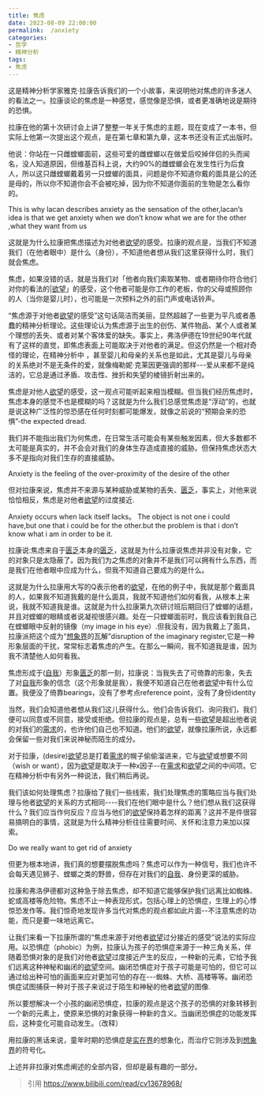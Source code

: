 ```yaml
---
title: 焦虑
date: 2023-08-09 22:00:00
permalink:  /anxiety
categories:
- 哲学
- 精神分析
tags:
- 焦虑
---
```


这是精神分析学家雅克·拉康告诉我们的一个小故事，来说明他对焦虑的许多迷人的看法之一。拉康谈论的焦虑是一种感觉，感觉像是恐惧，或者更准确地说是期待的恐惧。

拉康在他的第十次研讨会上讲了整整一年关于焦虑的主题，现在变成了一本书，但实际上他第一次提出这个观点，是在第七章和第九章，这本书还没有正式出版时。

他说：你站在一只雌螳螂面前，这些可爱的雌螳螂以在做爱后咬掉伴侣的头而闻名，没人知道原因，但维基百科上说，大约90%的雌螳螂会在发生性行为后食人，所以这只雌螳螂戴着另一只螳螂的面具，问题是你不知道你戴的面具是公的还是母的，所以你不知道你会不会被吃掉，因为你不知道你面前的生物是怎么看你的。


This is why lacan describes anxiety as the sensation of the other,lacan’s idea is that we get anxiety when we don’t know what we are for the other ,what they want from us

这就是为什么拉康把焦虑描述为对他者[欲望](/desire)的感受。拉康的观点是，当我们不知道我们（在他者眼中）是什么（身份），不知道他者想从我们这里获得什么时，我们就会焦虑。

焦虑，如果没错的话，就是当我们对「他者向我们索取某物、或者期待你符合他们对你的看法的|[欲望](/desire)」的感受，这个他者可能是你工作的老板，你的父母或照顾你的人（当你是婴儿时），也可能是一次预料之外的前门声或电话铃声。



“焦虑源于对他者[欲望](/desire)的感受”这句话简洁而美丽，显然超越了一些更为平凡或者愚蠢的精神分析理论。这些理论认为焦虑源于出生的创伤、某件物品、某个人或者某个理想的丢失、或者对某个客体爱的缺失。事实上，弗洛伊德在19世纪90年代就有了这样的直觉，即焦虑表面上可能取决于对他者的满足。但这仍然是一个相对奇怪的理论，在精神分析中
，甚至婴儿和母亲的关系也是如此，尤其是婴儿与母亲的关系绝对不是无条件的爱，就像梅勒妮·克莱因更强调的那样---爱从来都不是纯洁的，它总是通过矛盾、攻击性、挫折和失望的棱镜折射出来的。


焦虑是对他人[欲望](/desire)的感受，这一观点可能听起来相当模糊。但当我们经历焦虑时，焦虑本身的感觉不也是模糊的吗？这就是为什么我们总感觉焦虑是“浮动”的，也就是说这种广泛性的惊恐感在任何时刻都可能爆发，就像之前说的“预期会来的恐惧”-the expected dread.


我们并不能指出我们为何焦虑，在日常生活可能会有某些触发因素，但大多数都不太可能是真实的，并不会会对我们的身体生存造成直接的威胁。但保持焦虑状态大多不是指向对我们生存的直接威胁。

Anxiety is the feeling of the over-proximity of the desire of the other

但对拉康来说，焦虑并不来源与某种威胁或某物的丢失、[匮乏](/lack)，事实上，对他来说恰恰相反，焦虑是对他者[欲望](/desire)的过度接近.

Anxiety occurs when lack itself lacks。 The object is not one i could have,but one that i could be for the other.but the problem is that i don’t know what i am in order to be it.

拉康说:焦虑来自于[匮乏](/lack)本身的[匮乏](/lack)，这就是为什么拉康说焦虑并非没有对象，它的对象只是太隐蔽了。因为我们为之焦虑的对象并不是我们可以拥有什么东西，而是我们在他者眼中应成为什么，但我不知道自己要成为的是什么。

这就是为什么拉康用大写的Q表示他者的[欲望](/desire)，在他的例子中，我就是那个戴面具的人，如果我不知道我戴的是什么面具，我就不知道他们如何看我，从根本上来说，我就不知道我是谁。这就是为什么拉康第九次研讨班后期回归了螳螂的话题，并且对螳螂的眼睛或者说凝视很感兴趣。处在一只螳螂面前时，我应该看到我自己在螳螂眼中反射的镜像（my image in his eye）.但我没有，因为我戴上了面具，拉康派把这个成为“[想象界](/imaginary)的瓦解”disruption of the imaginary register,它是一种形象层面的干扰，常常标志着焦虑的产生。在那么一瞬间，我不知道我是谁，因为我不清楚他人如何看我。

焦虑形成于([自我](/ego)）形象[匮乏](/lack)的那一刻，拉康说：当我失去了可倚靠的形象，失去了对[自我](/ego)形象的信念（这个形象就是我），我便不知道自己在他者[欲望](/desire)中有什么位置。我便没了倚靠bearings，没有了参考点reference point，没有了身份identity

当然，我们会知道他者想从我们这儿获得什么。他们会告诉我们、询问我们，我们便可以同意或不同意，接受或拒绝。但拉康的观点是，总有一些[欲望](/desire)是超出他者说的对我们的[需求](/demand)的，也许他们自己也不知道。他们的[欲望](/desire)，就像拉康所说，永远都会保留一些对我们来说神秘而陌生的成分。

对于拉康，(desire)[欲望](/desire)总是打着[需求](/demand)的幌子偷偷溜进来，它与[欲望](/desire)或想要不同（wish or want），因为[欲望](/desire)是取决于一种x因子--在[需求](/demand)和[欲望](/desire)之间的中间项。它在精神分析中有另外一种说法，我们稍后再说。


我们该如何处理焦虑？拉康给了我们一些线索，我们处理焦虑的策略应当与我们处理与他者[欲望](/desire)的关系的方式相同----我们在他们眼中是什么？他们想从我们这获得什么？我们应当作何反应？应当与他们的[欲望](/desire)保持着怎样的距离？这并不是件很容易搞明白的事情，这就是为什么精神分析往往需要时间、关怀和注意力来加以探索。


Do we really want to get rid of anxiety

但更为根本地讲，我们真的想要摆脱焦虑吗？焦虑可以作为一种信号，我们也许不会每天遇见狮子、螳螂之类的野兽，但存在对我们的[自我](/ego)、身份更深的威胁。

拉康和弗洛伊德都对这种急于除去焦虑，却不知道它能够保护我们远离比如蜘蛛、蛇或高楼等危险物。焦虑不止一种表现形式，包括心理上的恐惧症，生理上的心悸惊恐发作等。我们惊奇地发现许多当代对焦虑的观点都如此片面--不注意焦虑的功能，而只是要一味地远离它。


让我们来看一下拉康所谓的“焦虑来源于对他者[欲望](/desire)过分接近的感受”说法的实际应用。以恐惧症（phobic）为例，拉康认为孩子的恐惧症来源于一种三角关系，伴随着恐惧对象的是我们对他者[欲望](/desire)过度接近产生的反应，一种新的元素，它给予我们远离这种神秘和幽闭的[欲望](/desire)空间。幽闭恐惧症对于孩子可能是可怕的，但它可以通过给出种可怕的画面来应对更加可怕的存在---蜘蛛、大桥、高楼等等。幽闭恐惧症试图捕获一种对于孩子来说过于陌生和神秘的他者[欲望](/desire)的图像.

所以要想解决一个小孩的幽闭恐惧症，拉康的观点是这个孩子的恐惧的对象转移到一个新的元素上，使原来恐惧的对象获得一种新的含义。当幽闭恐惧症的功能发挥后，这种变化可能自动发生。（改释）

用拉康的黑话来说，童年时期的恐惧症是[实在界](/imaginary)的想象化，而治疗它则涉及到[想象界](/imaginary)的符号化。

上述并非拉康对焦虑阐述的全部内容，但却是最有趣的一部分。 

> 引用 https://www.bilibili.com/read/cv13678968/